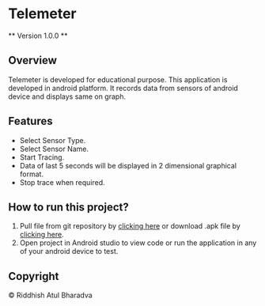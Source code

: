 # Telemeter
** Version 1.0.0 **
## Overview
Telemeter is developed for educational purpose. This application is developed in android platform. It records data from sensors of android device and displays same on graph.
## Features
<!-- UL -->
* Select Sensor Type.
* Select Sensor Name.
* Start Tracing.
* Data of last 5 seconds will be displayed in 2 dimensional graphical format.
* Stop trace when required.
## How to run this project?
<!-- OL -->
1. Pull file from git repository by [clicking here](https://github.com/Riddhish-Bharadva/Telemetry-Traces) or download .apk file by [clicking here](https://github.com/Riddhish-Bharadva/Telemetry-Traces/blob/master/Telemetry_Traces.apk).
1. Open project in Android studio to view code or run the application in any of your android device to test.
## Copyright
© Riddhish Atul Bharadva
